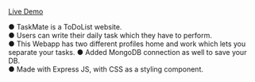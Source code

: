 [Live Demo](https://todolist-0arm.onrender.com)

● TaskMate is a ToDoList website. <br>
● Users can write their daily task which they have to perform. <br>
● This Webapp has two different profiles home and work which lets you separate your tasks.
● Added MongoDB connection as well to save your DB.
<br>
● Made with Express JS, with CSS as a styling component. <br>
